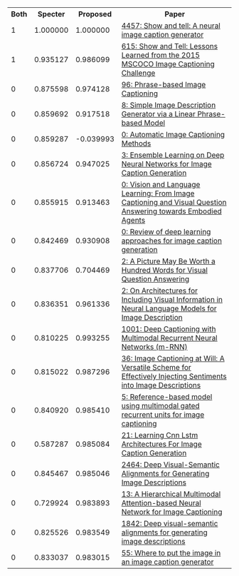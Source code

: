 <html><table><tr>
<th>Both</th>
<th>Specter</th>
<th>Proposed</th>
<th>Paper</th>
</tr>
<tr>
<td>1</td>
<td>1.000000</td>
<td>1.000000</td>
<td><a href="https://www.semanticscholar.org/paper/d4dc1012d780e8e2547237eb5a6dc7b1bf47d2f0">4457: Show and tell: A neural image caption generator</a></td>
</tr>
<tr>
<td>1</td>
<td>0.935127</td>
<td>0.986099</td>
<td><a href="https://www.semanticscholar.org/paper/62f74d3aaf9e86633e4d88b04a6d04ca93e8b81e">615: Show and Tell: Lessons Learned from the 2015 MSCOCO Image Captioning Challenge</a></td>
</tr>
<tr>
<td>0</td>
<td>0.875598</td>
<td>0.974128</td>
<td><a href="https://www.semanticscholar.org/paper/123b9de009865472c660192f8072493a48352dc2">96: Phrase-based Image Captioning</a></td>
</tr>
<tr>
<td>0</td>
<td>0.859692</td>
<td>0.917518</td>
<td><a href="https://www.semanticscholar.org/paper/074eb7a6940d8629c6f26594a1f485d42aba8821">8: Simple Image Description Generator via a Linear Phrase-based Model</a></td>
</tr>
<tr>
<td>0</td>
<td>0.859287</td>
<td>-0.039993</td>
<td><a href="https://www.semanticscholar.org/paper/98d8a913a0c129f1a32d92d25e458738b51dcffd">0: Automatic Image Captioning Methods</a></td>
</tr>
<tr>
<td>0</td>
<td>0.856724</td>
<td>0.947025</td>
<td><a href="https://www.semanticscholar.org/paper/5c0c24a4b19e97ea92b716b28efd31de4cc38c4e">3: Ensemble Learning on Deep Neural Networks for Image Caption Generation</a></td>
</tr>
<tr>
<td>0</td>
<td>0.855915</td>
<td>0.913463</td>
<td><a href="https://www.semanticscholar.org/paper/c2ce1912727a3e8c88b4af65c9ca088b3c8eb1a0">0: Vision and Language Learning: From Image Captioning and Visual Question Answering towards Embodied Agents</a></td>
</tr>
<tr>
<td>0</td>
<td>0.842469</td>
<td>0.930908</td>
<td><a href="https://www.semanticscholar.org/paper/981075404a933851c3fde8ee0b220e1c6ff2a2f5">0: Review of deep learning approaches for image caption generation</a></td>
</tr>
<tr>
<td>0</td>
<td>0.837706</td>
<td>0.704469</td>
<td><a href="https://www.semanticscholar.org/paper/af04aebcc5e935253590537793439487d5510ebc">2: A Picture May Be Worth a Hundred Words for Visual Question Answering</a></td>
</tr>
<tr>
<td>0</td>
<td>0.836351</td>
<td>0.961336</td>
<td><a href="https://www.semanticscholar.org/paper/a55f5de768a455ab01fbe0432962f2f6f1a0a7db">2: On Architectures for Including Visual Information in Neural Language Models for Image Description</a></td>
</tr>
<tr>
<td>0</td>
<td>0.810225</td>
<td>0.993255</td>
<td><a href="https://www.semanticscholar.org/paper/54b2b6f35f1b5704dddfaa3a137a2f4ad3dfe745">1001: Deep Captioning with Multimodal Recurrent Neural Networks (m-RNN)</a></td>
</tr>
<tr>
<td>0</td>
<td>0.815022</td>
<td>0.987296</td>
<td><a href="https://www.semanticscholar.org/paper/a5d8c57c53d896275d6fa2d1137cd152a2cd7624">36: Image Captioning at Will: A Versatile Scheme for Effectively Injecting Sentiments into Image Descriptions</a></td>
</tr>
<tr>
<td>0</td>
<td>0.840920</td>
<td>0.985410</td>
<td><a href="https://www.semanticscholar.org/paper/48f17b2b08aebd16e711f5c7ca9e773fe6639dc3">5: Reference-based model using multimodal gated recurrent units for image captioning</a></td>
</tr>
<tr>
<td>0</td>
<td>0.587287</td>
<td>0.985084</td>
<td><a href="https://www.semanticscholar.org/paper/53e9d718ec981850cfc6110385ac42ca2da2f612">21: Learning Cnn Lstm Architectures For Image Caption Generation</a></td>
</tr>
<tr>
<td>0</td>
<td>0.845467</td>
<td>0.985046</td>
<td><a href="https://www.semanticscholar.org/paper/55e022fb7581bb9e1fce678d21fb25ffbb3fbb88">2464: Deep Visual-Semantic Alignments for Generating Image Descriptions</a></td>
</tr>
<tr>
<td>0</td>
<td>0.729924</td>
<td>0.983893</td>
<td><a href="https://www.semanticscholar.org/paper/39a20428734b1b38b8e93c1c23283f4c85ff27f4">13: A Hierarchical Multimodal Attention-based Neural Network for Image Captioning</a></td>
</tr>
<tr>
<td>0</td>
<td>0.825526</td>
<td>0.983549</td>
<td><a href="https://www.semanticscholar.org/paper/ebd1f6822d1dbb13bb813ff83a3490e0439fc9e4">1842: Deep visual-semantic alignments for generating image descriptions</a></td>
</tr>
<tr>
<td>0</td>
<td>0.833037</td>
<td>0.983015</td>
<td><a href="https://www.semanticscholar.org/paper/6cc46899b415ebef4a70068b2cbd8a50e955aeb6">55: Where to put the image in an image caption generator</a></td>
</tr>
</table></html>
